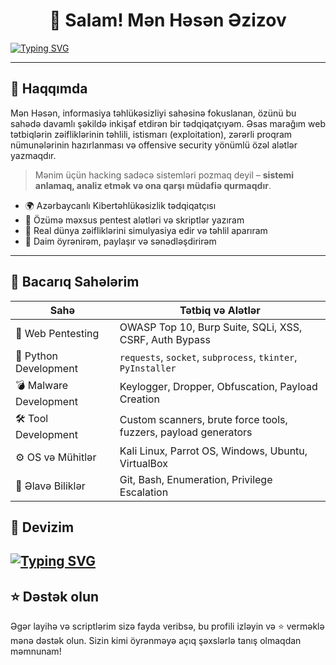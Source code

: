 <h1 align="center">👋 Salam! Mən Həsən Əzizov</h1>

<a href="https://git.io/typing-svg"><img src="https://readme-typing-svg.demolab.com?font=Fira+Code&size=50&pause=1000&color=030A0D&background=59F8FF00&center=true&width=3000&height=100&lines=%F0%9F%9B%A1%EF%B8%8F+Cybersecurity+Enthusiast+%7C+%F0%9F%90%8D+Python+Developer+%7C+%F0%9F%9B%A0%EF%B8%8F+Offensive+Toolmaker+%7C+%F0%9F%92%A3+Malware+Crafter" alt="Typing SVG" /></a>

---
## 🧠 Haqqımda

Mən Həsən, informasiya təhlükəsizliyi sahəsinə fokuslanan, özünü bu sahədə davamlı şəkildə inkişaf etdirən bir tədqiqatçıyəm. Əsas marağım web tətbiqlərin zəifliklərinin təhlili, istismarı (exploitation), zərərli proqram nümunələrinin hazırlanması və offensive security yönümlü özəl alətlər yazmaqdır.

> Mənim üçün hacking sadəcə sistemləri pozmaq deyil – **sistemi anlamaq, analiz etmək və ona qarşı müdafiə qurmaqdır**.
> 
- 🌍 Azərbaycanlı Kibertəhlükəsizlik tədqiqatçısı
- 🧰 Özümə məxsus pentest alətləri və skriptlər yazıram
- 🔐 Real dünya zəifliklərini simulyasiya edir və təhlil aparıram
- 💬 Daim öyrənirəm, paylaşır və sənədləşdirirəm

---

## 🚀 Bacarıq Sahələrim

| Sahə                     | Tətbiq və Alətlər                                     |
|--------------------------|--------------------------------------------------------|
| 🔐 Web Pentesting         | OWASP Top 10, Burp Suite, SQLi, XSS, CSRF, Auth Bypass |
| 🐍 Python Development     | `requests`, `socket`, `subprocess`, `tkinter`, `PyInstaller` |
| 💣 Malware Development    | Keylogger, Dropper, Obfuscation, Payload Creation |
| 🛠️ Tool Development       | Custom scanners, brute force tools, fuzzers, payload generators |
| ⚙️ OS və Mühitlər         | Kali Linux, Parrot OS, Windows, Ubuntu, VirtualBox     |
| 📂 Əlavə Biliklər         | Git, Bash, Enumeration, Privilege Escalation           |

## 🧠 Devizim

<a href="https://git.io/typing-svg"><img src="https://readme-typing-svg.demolab.com?font=Fira+Code&size=50&pause=1000&color=030A0D&width=2200&height=100&lines=%E2%80%9CReal+hacker+%E2%80%94+sistemin+z%C9%99iflikl%C9%99rini+yox%2C+sistemin+t%C9%99bi%C9%99tini+anlayand%C4%B1r.%E2%80%9D" alt="Typing SVG" /></a>
---

## ⭐ Dəstək olun

Əgər layihə və scriptlərim sizə fayda veribsə, bu profili izləyin və ⭐ verməklə mənə dəstək olun. Sizin kimi öyrənməyə açıq şəxslərlə tanış olmaqdan məmnunam!

